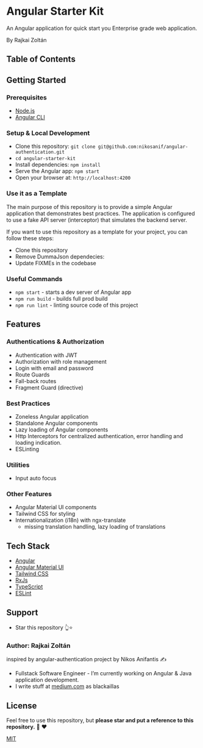 # Angular Starter Kit

An Angular application for quick start you Enterprise grade web application.

By Rajkai Zoltán

<!-- [![license](https://img.shields.io/github/license/nikosanif/angular-authentication.svg)](https://github.com/nikosanif/angular-authentication/blob/main/LICENSE)
[![Netlify Status](https://api.netlify.com/api/v1/badges/4c9d2c63-d481-486a-996c-8451443ac9d6/deploy-status)](https://angular-authentication.netlify.app)
[![code style: prettier](https://img.shields.io/badge/code_style-prettier-ff69b4.svg)](https://github.com/prettier/prettier) -->

## Table of Contents
<!-- 
- [Live Demo](#live-demo)
- [Getting Started](#getting-started)
- [Features](#features)
- [Tech Stack](#tech-stack)
- [High-level Design](#high-level-design)
- [Contributing](#contributing)
- [Support](#support)
- [License](#license) -->

<!-- ## Live Demo

Live application: [angular-authentication.netlify.app](https://angular-authentication.netlify.app/)

![Angular Authentication Demo](https://raw.githubusercontent.com/nikosanif/angular-authentication/main/meta/app-demo.gif) -->

## Getting Started

### Prerequisites

- [Node.js](https://nodejs.org)
- [Angular CLI](https://angular.dev/tools/cli)

### Setup & Local Development

- Clone this repository: `git clone git@github.com:nikosanif/angular-authentication.git`
- `cd angular-starter-kit`
- Install dependencies: `npm install`
- Serve the Angular app: `npm start`
- Open your browser at: `http://localhost:4200`

### Use it as a Template

The main purpose of this repository is to provide a simple Angular application that demonstrates best practices. The application is configured to use a fake API server (interceptor) that simulates the backend server. 

If you want to use this repository as a template for your project, you can follow these steps:

- Clone this repository
- Remove DummaJson dependecies:
- Update FIXMEs in the codebase  

### Useful Commands

- `npm start` - starts a dev server of Angular app
- `npm run build` - builds full prod build
- `npm run lint` - linting source code of this project

## Features

### Authentications & Authorization

- Authentication with JWT
- Authorization with role management
- Login with email and password
- Route Guards
- Fall-back routes
- Fragment Guard (directive)

### Best Practices
- Zoneless Angular application
- Standalone Angular components
- Lazy loading of Angular components
- Http Interceptors for centralized authentication, error handling and loading indication.
- ESLinting

### Utilities
- Input auto focus


### Other Features
- Angular Material UI components
- Tailwind CSS for styling
- Internationalization (i18n) with ngx-translate
  - missing translation handling, lazy loading of translations

## Tech Stack
- [Angular](https://angular.io/)
- [Angular Material UI](https://material.angular.io/)
- [Tailwind CSS](https://tailwindcss.com/)
- [RxJs](https://rxjs.dev/)
- [TypeScript](https://www.typescriptlang.org/)
- [ESLint](https://eslint.org/)

<!-- ## Contributing

Who is for this? I would love for you to contribute to Angular Authentication! Before you start, please read the [Contributor Guide](https://github.com/nikosanif/angular-authentication/blob/main/CONTRIBUTING.md). -->

<!-- If you have found any bug in the source code or want to _request_ a new feature, you can help by [submitting an issue](https://github.com/nikosanif/angular-authentication/issues/new/choose) at GitHub. Even better, you can fork this repository and [submit a PR](https://github.com/nikosanif/angular-authentication/compare) with the fix or the new feature description. -->

## Support

- Star this repository 👆⭐️

### Author: Rajkai Zoltán 
inspired by angular-authentication project by Nikos Anifantis ✍️

- Fullstack Software Engineer - I’m currently working on Angular & Java application development.
- I write stuff at [medium.com](https://medium.com/) as blackaillas

## License

Feel free to use this repository, but **please star and put a reference to this repository.** :pray: :heart:

[MIT](https://opensource.org/licenses/MIT)
